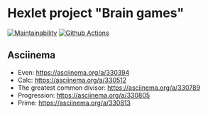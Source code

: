 # Hexlet project "Brain games"

[![Maintainability](https://api.codeclimate.com/v1/badges/e63475d6545d06147a08/maintainability)](https://codeclimate.com/github/Melodyn/backend-project-lvl1/maintainability)
[![Github Actions](https://github.com/Melodyn/backend-project-lvl1/workflows/Node.js%20CI/badge.svg)](https://github.com/Melodyn/backend-project-lvl1/actions)

## Asciinema

* Even: https://asciinema.org/a/330394
* Calc: https://asciinema.org/a/330512
* The greatest common divisor: https://asciinema.org/a/330789
* Progression: https://asciinema.org/a/330805
* Prime: https://asciinema.org/a/330813
